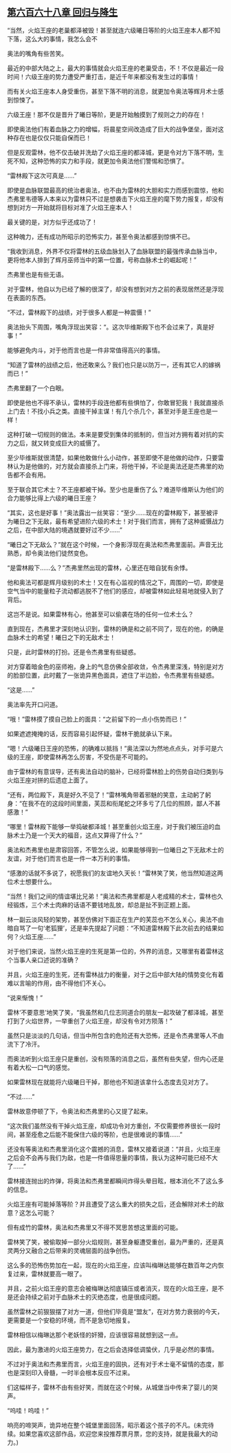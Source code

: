 ## [第六百六十八章 回归与降生](https://www.xxbiquge.com/11_11222/8984054.html)


  “当然，火焰王座的老巢都泽被毁！甚至就连六级曦日等阶的火焰王座本人都不知下落，这么大的事情，我怎么会不

  奥法的嘴角有些苦笑。

  最近的中部大陆之上，最大的事情就会火焰王座的老巢受击，不！不仅是最近一段时间！六级王座的势力遭受严重打击，是近千年来都没有发生过的事情！

  而有关火焰王座本人身受重伤，甚至下落不明的消息，就更加令奥法等辉月术士感到惊悚了。

  六级王座！那不仅是晋升了曦日等阶，更是开始触摸到了规则之力的存在！

  即使奥法他们有着血脉之力的增幅，将晨星空间改造成了巨大的战争堡垒，面对这种存在也是仅仅只能自保而已！

  但是反观雷林，他不仅击破并洗劫了火焰王座的都泽城，更是令对方下落不明，生死不知，这种恐怖的实力和手段，就更加令奥法他们警惕和恐惧了。

  “雷林殿下这次可真是……”

  即使是血脉联盟最高的统治者奥法，也不由为雷林的大胆和实力而感到震惊，他和杰弗里韦德等人本来以为雷林只不过是想袭击下火焰王座的麾下势力报复，却没有想到对方一开始就将目标对准了火焰王座本人！

  最关键的是，对方似乎还成功了！

  这种魄力，还有成功所昭示的恐怖实力，甚至令奥法都感到惊惧不已。

  “我收到消息，外界不仅将雷林的五级血脉划入了血脉联盟的最强传承血脉当中，更将他本人排到了辉月巫师当中的第一位置，号称血脉术士的崛起呢！”

  杰弗里也是有些无语。

  对于雷林，他自以为已经了解的很深了，却没有想到对方之前的表现居然还是浮现在表面的东西。

  “不过，雷林殿下的战绩，对于很多人都是一种震慑！”

  奥法抬头下周围，嘴角浮现出笑容：“。这次毕维斯殿下也不会过来了，真是好事！”

  能够避免内斗，对于他而言也是一件非常值得高兴的事情。

  “知道了雷林的战绩之后，他还敢来么？我们也只是以防万一，还有其它人的嫁祸而已！”

  杰弗里翻了一个白眼。

  即使是他也不得不承认，雷林的手段连他都有些惧怕了，你敢冒犯我！我就直接杀上门去！不找小兵之类。直接干掉主谋！有几个杀几个，甚至对手是王座也是一样！

  这种打破一切规则的做法。本来是要受到集体的抵制的，但当对方拥有着对抗的实力之后，就又转变成巨大的威慑了。

  至少毕维斯就很清楚，如果他敢做什么小动作，甚至即使不是他做的动作，只要雷林认为是他做的，对方就会直接杀上门来，将他干掉，不论是奥法还是杰弗里的劝告都不会有用。

  至于联合其它术士？不王座都被干掉。至少也是重伤了么？难道毕维斯认为他们的合力能够比得上六级的曦日王座？

  “其实，这也是好事！”奥法露出一丝笑容：“至少……现在的雷林殿下，甚至被评为曦日之下无敌，最有希望进阶六级的术士！对于我们而言，拥有了这种威慑战力之后，在中部大陆的境遇就要好过不少……”

  “曦日之下无敌么？”就在这个时候，一个身影浮现在奥法和杰弗里面前。声音无比熟悉，却令奥法他们徒然变色。

  “是雷林殿下……么？”杰弗里然出现的雷林，心里还在暗自犹有余悸。

  他和奥法可都是辉月级别的术士！又在有心监视的情况之下，周围的一切，即使是空气当中的能量粒子流动都逃脱不了他们的感应，却被雷林如此轻易地就侵入到了背后。

  这岂不是说。如果雷林有心，他甚至可以偷袭在场的任何一位术士么？

  直到现在，杰弗里才深刻地认识到，雷林的确是和之前不同了，现在的他，的确是血脉术士的希望！曦日之下的无敌术士！

  只是，此时雷林的打扮。还是令杰弗里有些疑惑。

  对方穿着暗金色的巫师袍，身上的气息仿佛全部收敛，令杰弗里深浅，特别是对方的脸部位置，此时戴了一张诡异黑色面具，遮住了半边脸，令杰弗里有些疑惑。

  “这是……”

  奥法率先开口问道。

  “哦！”雷林摸了摸自己脸上的面具：“之前留下的一点小伤势而已！”

  如果遮遮掩掩的话，反而容易引起怀疑，雷林干脆就承认下来。

  “嗯！六级曦日王座的恐怖，的确难以抵挡！”奥法深以为然地点点头，对手可是六级的王座，即使雷林再怎么厉害，不受伤是不可能的。

  由于雷林的有意误导，还有奥法自动的脑补，已经将雷林脸上的伤势自动归类到与火焰王座对拼的后遗症上面了。

  “还有，两位殿下，真是好久不见了！”雷林嘴角带着邪魅的笑意，主动躬了躬身：“在我不在的这段时间里面，芙蕊和衔尾蛇之环多亏了几位的照顾，鄙人不甚感激！”

  “哪里！雷林殿下能够一举捣破都泽城！甚至重创火焰王座，对于我们被压迫的血脉术士乃是一个天大的福音，这点又算得了什么？”

  奥法和杰弗里也是肃容回答，不管怎么说，如果能够得到一位曦日之下无敌术士的友谊，对于他们而言也是一件一本万利的事情。

  “感激的话就不多说了，祝愿我们的友谊地久天长！”雷林笑了笑，他当然知道这两位术士想要什么。

  “当然！我们之间的情谊堪比兄弟！”奥法和杰弗里都是人老成精的术士，雷林也久经锻炼，三个术士肉麻的话语不要钱地乱放，却总是扯不到正题上面。

  林一副云淡风轻的架势，甚至仿佛对下面正在生产的芙蕊也不怎么关心，奥法不由暗自骂了一句‘老狐狸’，还是率先提起了问题：“不知道雷林殿下此次前去的结果如何？火焰王座……”

  对于他们来说，当然火焰王座的生死是第一位的，外界的消息，又哪里有着雷林这个当事人亲口述说的准确？

  并且，火焰王座的生死，还有雷林战力的衡量，对于之后中部大陆的情势变化有着难以言喻的作用，由不得他们不关心。

  “说来惭愧！”

  雷林‘不要意思’地笑了笑，“我虽然和几位志同道合的朋友一起攻破了都泽城，甚至打到了火焰世界，一举重创了火焰王座，却没有令对方陨落！”

  虽然只是淡淡的几句话，但当中所包含的危险还有大恐怖，还是令杰弗里等人不由流下了冷汗。

  而奥法听到火焰王座只是重创，没有陨落的消息之后，虽然有些失望，但内心还是有着大松一口气的感觉。

  如果雷林现在就能将六级曦日干掉，那他也不知道该拿什么态度去见对方了。

  “不过……”

  雷林故意停顿了下，令奥法和杰弗里的心又提了起来。

  “这次我们虽然没有干掉火焰王座，却成功令对方重创，不仅需要修养很长一段时间，甚至痊愈之后能不能保住六级的等阶，也是很难说的事情……”

  还没有等奥法和杰弗里消化这个震撼的消息，雷林又接着说道：“并且，火焰王座之后会不会再与我们为敌，也是一件值得思量的事情，我认为这种可能已经不大了……”

  雷林接连抛出的炸弹，将奥法和杰弗里都瞬间炸得头晕目眩，根本消化不了这么多的信息。

  火焰王座有可能掉落等阶？并且遭受了这么重大的损失之后，还会解除对术士的敌意？这怎么可能？

  但有成竹的雷林，奥法和杰弗里又不得不冥思苦想这里面的可能。

  雷林笑了笑，被偷取掉一部分火焰规则，甚至身躯遭受重创，最为严重的，还是真灵两分又融合之后带来的灵魂层面的战争创伤。

  这么多的恐怖伤势加在一起，现在的火焰王座，应该叫梅琳达能够在数百年之内恢复过来，雷林就要高一眼了。

  并且，之前火焰王座的意志会被梅琳达彻底镇压或者消灭，现在的火焰王座，是不是还会持续之前对于血脉术士的灭绝态度，也是很成问题。

  虽然雷林之前狠狠摆了对方一道，但他们毕竟是“盟友”，在对方势力衰弱的今天，更需要是一个安稳的环境，而不是急切地报复。

  雷林相信以梅琳达那个老妖怪的奸猾，应该很容易就想到这一点。

  因此，最为激进的火焰王座势力，在之后会选择低调蛰伏，几乎是必然的事情。

  不过对于奥法和杰弗里而言，火焰王座的固执，还有对于术士毫不留情的态度，那也是深刻印入骨髓，一时半会根本反应不过来。

  们这幅样子，雷林不由有些好笑，而就在这个时候，从城堡当中传来了婴儿的哭声。

  “呜哇！呜哇！”

  响亮的啼哭声，诡异地在整个城堡里面回荡，昭示着这个孩子的不凡。(未完待续。如果您喜欢这部作品，欢迎您来投推荐票月票，您的支持，就是我最大的动力。)

